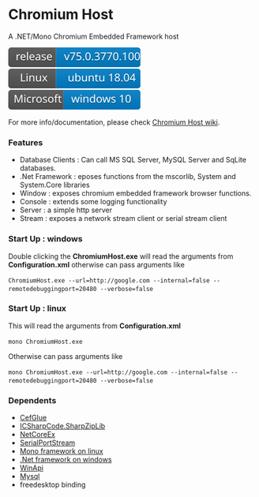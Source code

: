 # Chromium Host
A .NET/Mono Chromium Embedded Framework host

![](https://github.com/kagaconnect/chromium_host/blob/master/assets/svgs/release.svg) ![](https://github.com/kagaconnect/chromium_host/blob/master/assets/svgs/linux.svg) ![](https://github.com/kagaconnect/chromium_host/blob/master/assets/svgs/windows.svg)

For more info/documentation, please check [Chromium Host wiki](https://github.com/kagaconnect/chromium_host/wiki).

### Features
- Database Clients : Can call MS SQL Server, MySQL Server and SqLite databases.
- .Net Framework : eposes functions from the mscorlib, System and System.Core libraries
- Window : exposes chromium embedded framework browser functions.
- Console : extends some logging functionality
- Server : a simple http server
- Stream : exposes a network stream client or serial stream client

### Start Up : windows
Double clicking the **ChromiumHost.exe** will read the arguments from **Configuration.xml** otherwise can pass arguments like

`ChromiumHost.exe --url=http://google.com --internal=false --remotedebuggingport=20480 --verbose=false`

### Start Up : linux
This will read the arguments from **Configuration.xml**

`mono ChromiumHost.exe`

Otherwise can pass arguments like

`mono ChromiumHost.exe --url=http://google.com --internal=false --remotedebuggingport=20480 --verbose=false`

### Dependents
- [CefGlue](https://gitlab.com/xiliumhq/chromiumembedded/cefglue)
- [ICSharpCode.SharpZipLib](https://github.com/icsharpcode/SharpZipLib)
- [NetCoreEx](https://github.com/prasannavl/NetCoreEx)
- [SerialPortStream](https://github.com/jcurl/SerialPortStream)
- [Mono framework on linux](https://www.mono-project.com/)
- [.Net framework on windows](https://www.microsoft.com/en-us/download/details.aspx?id=49981)
- [WinApi](https://github.com/prasannavl/WinApi)
- [Mysql](https://www.mysql.com/)
- freedesktop binding
